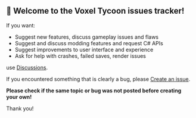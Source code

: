 ## 👋 Welcome to the Voxel Tycoon issues tracker!
If you want:
  * Suggest new features, discuss gameplay issues and flaws
  * Suggest and discuss modding features and request C# APIs
  * Suggest improvements to user interface and experience
  * Ask for help with crashes, failed saves, render issues
  
use [Discussions](https://github.com/voxeltycoon/issues/discussions).

If you encountered something that is clearly a bug, please [Create an issue](https://github.com/voxeltycoon/issues/issues/new?assignees=&labels=&template=bug_report.md&title=).

**Please check if the same topic or bug was not posted before creating your own!**

Thank you!
